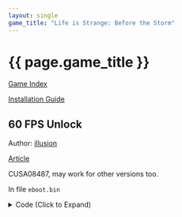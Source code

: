 ```yaml
---
layout: single
game_title: "Life is Strange: Before the Storm"
---
```


# {{ page.game_title }}

[Game Index](/patch/#ps4)

[Installation Guide](/install-instructions/)

## 60 FPS Unlock

Author: [illusion](https://twitter.com/illusion0002)

[Article](https://illusion0001.github.io/patches/2021/05/11/wif-dawn-60fps/)

CUSA08487, may work for other versions too.

In file `eboot.bin`

<details>
<summary>Code (Click to Expand)</summary>

{% highlight none %}
40 0F 95 C6 E8 DD CF 1B 00

40 0F 94 C6 E8 DD CF 1B 00
{% endhighlight %}

</details>
